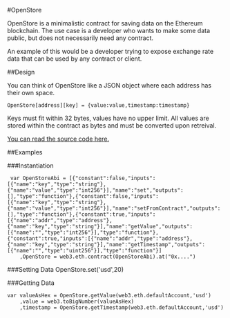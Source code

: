 #OpenStore

OpenStore is a minimalistic contract for saving data on the Ethereum blockchain. The use case is a developer who wants to make some data public, but does not necessarily need any contract.

An example of this would be a developer trying to expose exchange rate data that can be used by any contract or client.

##Design

You can think of OpenStore like a JSON object where each address has their own space.

	OpenStore[address][key] = {value:value,timestamp:timestamp}

Keys must fit within 32 bytes, values have no upper limit. All values are stored within the contract as bytes and must be converted upon retreival.

[You can read the source code here.](/app/contracts/OpenStore.sol)

##Examples

###Instantiation

     var OpenStoreAbi = [{"constant":false,"inputs":[{"name":"key","type":"string"},{"name":"value","type":"int256"}],"name":"set","outputs":[],"type":"function"},{"constant":false,"inputs":[{"name":"key","type":"string"},{"name":"value","type":"int256"}],"name":"setFromContract","outputs":[],"type":"function"},{"constant":true,"inputs":[{"name":"addr","type":"address"},{"name":"key","type":"string"}],"name":"getValue","outputs":[{"name":"","type":"int256"}],"type":"function"},{"constant":true,"inputs":[{"name":"addr","type":"address"},{"name":"key","type":"string"}],"name":"getTimestamp","outputs":[{"name":"","type":"uint256"}],"type":"function"}]
     	,OpenStore = web3.eth.contract(OpenStoreAbi).at("0x....")

###Setting Data
	OpenStore.set('usd',20)

###Getting Data

	var valueAsHex = OpenStore.getValue(web3.eth.defaultAccount,'usd')
		,value = web3.toBigNumber(valueAsHex)
		,timestamp = OpenStore.getTimestamp(web3.eth.defaultAccount,'usd')